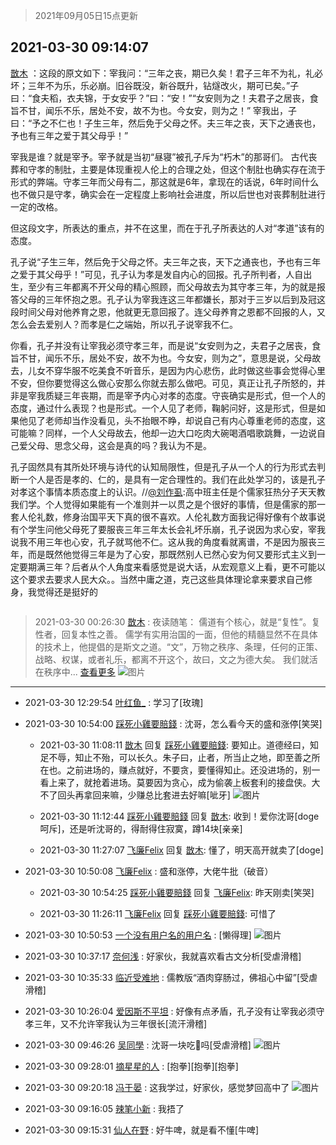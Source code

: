 > 2021年09月05日15点更新
<link rel="stylesheet" href="https://cdn.jsdelivr.net/gh/taotie6/sampleJSON@main/css/photo_show.css">


 ## 2021-03-30 09:14:07 

 [㪚木](https://www.coolapk.com/feed/25924996?shareKey=ZTY2NjU0YzI1MmE1NjEzMTc3ZTI~) ：这段的原文如下：宰我问：“三年之丧，期已久矣！君子三年不为礼，礼必坏；三年不为乐，乐必崩。旧谷既没，新谷既升，钻燧改火，期可已矣。”子曰：“食夫稻，衣夫锦，于女安乎？”曰：“安！”“女安则为之！夫君子之居丧，食旨不甘，闻乐不乐，居处不安，故不为也。今女安，则为之！”
宰我出，子曰<!--break-->：“予之不仁也！子生三年，然后免于父母之怀。夫三年之丧，天下之通丧也，予也有三年之爱于其父母乎！”

宰我是谁？就是宰予。宰予就是当初“昼寝”被孔子斥为“朽木”的那哥们。
古代丧葬和守孝的制肚，主要是体现重视人伦上的合理之处，但这个制肚也确实存在流于形式的弊端。守孝三年而父母有二，那这就是6年，拿现在的话说，6年时间什么也不做只是守孝，确实会在一定程度上影响社会进度，所以后世也对丧葬制肚进行一定的改格。

但这段文字，所表达的重点，并不在这里，而在于孔子所表达的人对“孝道”该有的态度。

孔子说“子生三年，然后免于父母之怀。夫三年之丧，天下之通丧也，予也有三年之爱于其父母乎！”可见，孔子认为孝是发自内心的回报。孔子所判者，人自出生，至少有三年都离不开父母的精心照顾，而父母故去为其守孝三年，为的就是报答父母的三年怀抱之恩。孔子认为宰我连这三年都嫌长，那对于三岁以后到及冠这段时间父母对他养育之恩，他就更无意回报了。连父母养育之恩都不回报的人，又怎么会去爱别人？而孝是仁之端始，所以孔子说宰我不仁。

你看，孔子并没有让宰我必须守孝三年，而是说“女安则为之，夫君子之居丧，食旨不甘，闻乐不乐，居处不安，故不为也。今女安，则为之”，意思是说，父母故去，儿女不穿华服不吃美食不听音乐，是因为内心悲伤，此时做这些事会觉得心里不安，但你要觉得这么做心安那么你就去那么做吧。可见，真正让孔子所怒的，并非是宰我质疑三年丧期，而是宰予内心对孝的态度。守丧确实是形式，但一个人的态度，通过什么表现？也是形式。一个人见了老师，鞠躬问好，这是形式，但是如果他见了老师却当作没看见，头不抬眼不睁，却说自己有内心尊重老师的态度，这可能嘛？同样，一个人父母故去，他却一边大口吃肉大碗喝酒唱歌跳舞，一边说自己爱父母、思念父母，这会是真的吗？我认为不是。

孔子固然具有其所处环境与诗代的认知局限性，但是孔子从一个人的行为形式去判断一个人是否是孝的、仁的，是具有一定合理性的。我们在此处学习的，该是孔子对孝这个事情本质态度上的认识。//<a class="feed-link-uname" href="/u/刘作虱">@刘作虱</a>:高中班主任是个儒家狂热分子天天教我们学。个人觉得如果能有一个准则并一以贯之是个很好的事情，但是儒家的那一套人伦礼数，修身治国平天下真的很不喜欢。人伦礼数方面我记得好像有个故事说有个学生问他父母死了要服丧三年三年太长会礼坏乐崩，孔子说因为求心安，宰我说我不用三年也心安，孔子就骂他不仁。这从我的角度看就离谱，不是因为服丧三年，而是既然他觉得三年是为了心安，那既然别人已然心安为何又要形式主义到一定要期满三年？后者从个人角度来看感觉是说大话，从宏观意义上看，更不可能以这个要求去要求人民大众。。当然中庸之道，克己这些具体理论拿来要求自己修身，我觉得还是挺好的 

<div class="album">
<img class="img-item" src="" />
</div>

> 2021-03-30 00:26:30 
> [㪚木](https://www.coolapk.com/feed/25920536?shareKey=MjEyZDhmMmM4ZWQzNjEzMTc3ZTI~) : 夜读随笔：  儒道有个核心，就是“复性”。复性者，回复本性之善。 儒学有实用治国的一面，但他的精髓显然不在具体的技术上，他提倡的是斯文之道。“文”，万物之秩序、条理，任何的正策、战略、权谋，或者礼乐，都离不开这个，故曰，文之为德大矣。  我们就活在秩序中... <a href="">查看更多</a> 
![图片](https://image.coolapk.com/feed/2021/0330/00/1081091_275f2c76_5189_1783@1080x1920.jpeg)

 ------- 

- 2021-03-30 12:29:54 [叶红鱼_](uid=728808) : 学习了[玫瑰] 

- 2021-03-30 10:54:00 [踩死小雞要賠錢](uid=2375908) : 沈哥，怎么看今天的盛和涨停[笑哭] 

    - 2021-03-30 11:08:11 [㪚木](uid=1081091) 回复 [踩死小雞要賠錢](uid=2375908): 要知止。道德经曰，知足不辱，知止不殆，可以长久。朱子曰，止者，所当止之地，即至善之所在也。之前进场的，赚点就好，不要贪，要懂得知止。还没进场的，别一看上来了，就抢着进场。莫要因为贪心，成为偷袭上板套利的接盘侠。大不了回头再拿回来嘛，少赚总比套进去好嘛[呲牙] ![图片](https://image.coolapk.com/feed/2018/1215/00/1081091_1544803990_3115@300x234.gif)

    - 2021-03-30 11:12:44 [踩死小雞要賠錢](uid=2375908) 回复 [㪚木](uid=1081091): 收到！爱你沈哥[doge呵斥]，还是听沈哥的，得耐得住寂寞，蹲14块[亲亲] 

    - 2021-03-30 11:27:07 [飞廉Felix](uid=900024) 回复 [㪚木](uid=1081091): 懂了，明天高开就卖了[doge] 

- 2021-03-30 10:50:08 [飞廉Felix](uid=900024) : 盛和涨停，大佬牛批（破音） 

    - 2021-03-30 10:54:25 [踩死小雞要賠錢](uid=2375908) 回复 [飞廉Felix](uid=900024): 昨天刚卖[笑哭] 

    - 2021-03-30 11:26:11 [飞廉Felix](uid=900024) 回复 [踩死小雞要賠錢](uid=2375908): 可惜了 

- 2021-03-30 10:50:53 [一个没有用户名的用户名](uid=1314924) : [懒得理] ![图片](https://image.coolapk.com/feed/2021/0330/10/1314924_36417775_2652_0697@1076x1417.png)

- 2021-03-30 10:37:17 [奈何浅](uid=1884562) : 好家伙，我就喜欢看古文分析[受虐滑稽] 

- 2021-03-30 10:35:33 [临近受难地](uid=3976017) : 儒教版“酒肉穿肠过，佛祖心中留”[受虐滑稽] 

- 2021-03-30 10:26:04 [爱因斯不平坦](uid=834251) : 好像有点矛盾，孔子没有让宰我必须守孝三年，又不允许宰我认为三年很长[流汗滑稽] 

- 2021-03-30 09:46:26 [吴同學](uid=1320218) : 沈哥一块吃🥔吗[受虐滑稽] ![图片](https://image.coolapk.com/feed/2021/0330/09/1320218_52139bd3_8785_9039@1080x2160.jpeg)

- 2021-03-30 09:28:01 [摘星星的人](uid=1001794) : [抱拳][抱拳][抱拳] 

- 2021-03-30 09:20:18 [冯于晏](uid=2980763) : 这我学过，好家伙，感觉梦回高中了 ![图片](https://image.coolapk.com/feed/2021/0209/16/3723821_7d6dd590_9155_3973@280x280.gif)

- 2021-03-30 09:16:05 [辣笔小新](uid=1728429) : 我捂了 

- 2021-03-30 09:15:31 [仙人在野](uid=1465588) : 好牛啤，就是看不懂[牛啤] 

